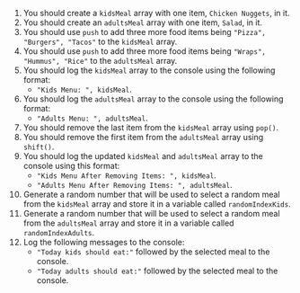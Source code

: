 1. You should create a `kidsMeal` array with one item, `Chicken Nuggets`, in it.
1. You should create an `adultsMeal` array with one item, `Salad`, in it.
1. You should use `push` to add three more food items being `"Pizza", "Burgers", "Tacos"` to the `kidsMeal` array.
1. You should use `push` to add three more food items being `"Wraps", "Hummus", "Rice"` to the `adultsMeal` array.
1. You should log the `kidsMeal` array to the console using the following format:
   - `"Kids Menu: ", kidsMeal`.
1. You should log the `adultsMeal` array to the console using the following format:
   - `"Adults Menu: ", adultsMeal`.
1. You should remove the last item from the `kidsMeal` array using `pop()`.
1. You should remove the first item from the `adultsMeal` array using `shift()`.
1. You should log the updated `kidsMeal` and `adultsMeal` array to the console using this format:
   - `"Kids Menu After Removing Items: ", kidsMeal`.
   - `"Adults Menu After Removing Items: ", adultsMeal`.
1. Generate a random number that will be used to select a random meal from the `kidsMeal` array and store it in a variable called `randomIndexKids`.
1. Generate a random number that will be used to select a random meal from the `adultsMeal` array and store it in a variable called `randomIndexAdults`.
1. Log the following messages to the console:
   - `"Today kids should eat:"` followed by the selected meal to the console.
   - `"Today adults should eat:"` followed by the selected meal to the console.
